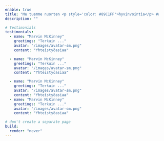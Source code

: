 ```yaml
---
enable: true
title: "Me tuemme nuorten <p style='color: #89C1FF'>hyvinvointia</p> #allvibesok #nuortenmielenterveys"
description: ""

# Testimonials
testimonials:
  - name: "Marvin McKinney"
    greetings: "Terkuin ..."
    avatar: "/images/avatar-sm.png"
    content: "Yhteistyöasiaa"

  - name: "Marvin McKinney"
    greetings: "Terkuin ..."
    avatar: "/images/avatar-sm.png"
    content: "Yhteistyöasiaa"

  - name: "Marvin McKinney"
    greetings: "Terkuin ..."
    avatar: "/images/avatar-sm.png"
    content: "Yhteistyöasiaa"
  - name: "Marvin McKinney"
    greetings: "Terkuin ..."
    avatar: "/images/avatar-sm.png"
    content: "Yhteistyöasiaa"

# don't create a separate page
build:
  render: "never"
---
```

